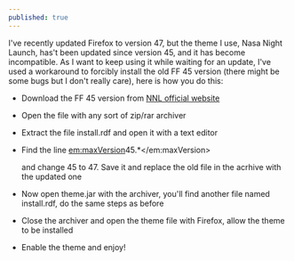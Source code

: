 ```yaml
---
published: true
---
```

I've recently updated Firefox to version 47, but the theme I use, Nasa Night Launch, has't been updated since version 45, and it has become incompatible.
As I want to keep using it while waiting for an update, I've used a workaround to forcibly install the old FF 45 version (there might be some bugs but I don't really care), here is how you do this:

- Download the FF 45 version from [NNL official website](http://mcdavis.dreamhosters.com/nnlopenbeta/index.html)
- Open the file with any sort of zip/rar archiver
- Extract the file install.rdf and open it with a text editor
- Find the line
	<em:maxVersion>45.*</em:maxVersion>
  
  and change 45 to 47. Save it and replace the old file in the acrhive with the updated one 
- Now open theme.jar with the archiver, you'll find another file named install.rdf, do the same steps as before
- Close the archiver and open the theme file with Firefox, allow the theme to be installed
- Enable the theme and enjoy!
